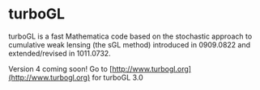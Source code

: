 # turboGL
turboGL is a fast Mathematica code based on the stochastic approach to cumulative weak lensing (the sGL method) introduced in 0909.0822 and extended/revised in 1011.0732.

Version 4 coming soon! Go to [http://www.turbogl.org](http://www.turbogl.org) for turboGL 3.0
